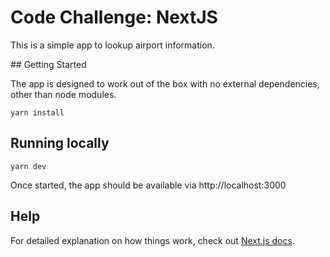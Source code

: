 # Code Challenge: NextJS

This is a simple app to lookup airport information.



## Getting Started

The app is designed to work out of the box with no external dependencies, other than node modules.

```shell
yarn install
```


## Running locally

```shell
yarn dev
```

Once started, the app should be available via http://localhost:3000



## Help

For detailed explanation on how things work, check out [Next.js docs](https://nextjs.org).
